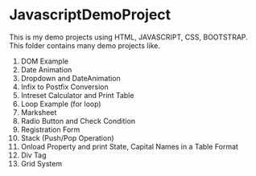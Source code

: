 # JavascriptDemoProject
This is my demo projects using HTML, JAVASCRIPT, CSS, BOOTSTRAP. This folder contains many demo projects like.
1. DOM Example
2. Date Animation
3. Dropdown and DateAnimation
4. Infix to Postfix Conversion
5. Intreset Calculator and Print Table
6. Loop Example (for loop)
7. Marksheet
8. Radio Button and Check Condition
9. Registration Form
10. Stack (Push/Pop Operation)
11. Onload Property and print State, Capital Names in a Table Format
12. Div Tag
13. Grid System


